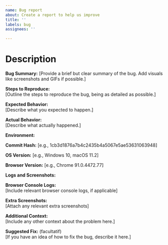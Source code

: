 ```yaml
---
name: Bug report
about: Create a report to help us improve
title: ''
labels: bug
assignees: ''

---
```


Description
===========

**Bug Summary:** [Provide a brief but clear summary of the bug. Add visuals  
like screenshots and GIFs if possible.]  

**Steps to Reproduce:**  
[Outline the steps to reproduce the bug, being as detailed as possible.]  

**Expected Behavior:**  
[Describe what you expected to happen.]  

**Actual Behavior:**  
[Describe what actually happened.]  

**Environment:**  

**Commit Hash:** [e.g., 1cb3d1876a7b4c2435b4a5067e5ae53631063948]  

**OS Version:** [e.g., Windows 10, macOS 11.2]  

**Browser Version:** [e.g., Chrome 91.0.4472.77]  

**Logs and Screenshots:**  

**Browser Console Logs:**  
[Include relevant browser console logs, if applicable]  

**Extra Screenshots:**  
[Attach any relevant extra screenshots]  

**Additional Context:**  
[Include any other context about the problem here.]  

**Suggested Fix:** (facultatif)  
[If you have an idea of how to fix the bug, describe it here.]
